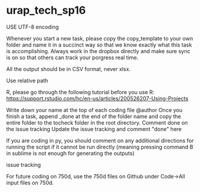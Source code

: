 # urap_tech_sp16
USE UTF-8 encoding 


Whenever you start a new task, please copy the copy_template to your own folder and name it in a succinct way so that we know exactly what this task is accomplishing. Always work in the dropbox directly and make sure sync is on so that others can track your porgress real time.

All the output should be in CSV format, never xlsx.

Use relative path

R, please go through the following tutorial before you use R:
https://support.rstudio.com/hc/en-us/articles/200526207-Using-Projects

Write down your name at the top of each coding file @author
Once you finish a task, append _done at the end of the folder name and copy the entire folder to the tocheck folder in the root directory. 
Comment done on the issue tracking
Update the issue tracking and comment "done" here


If you are coding in py, you should comment on any additional directions for running the script if it cannot be run directly (meaning pressing command B in sublime is not enough for generating the outputs)


issue tracking

For future coding on 750d, use the 750d files on Github under Code->All input files on 750d. 
